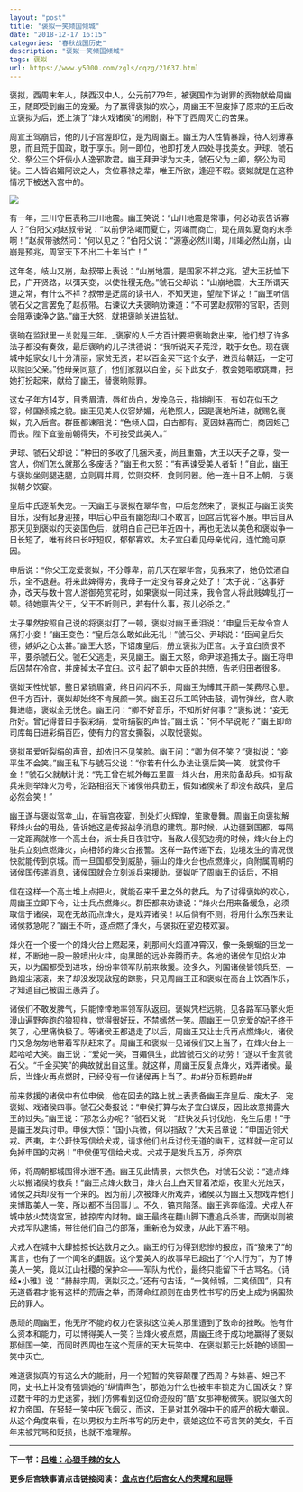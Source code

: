 ```yaml
---
layout: "post"
title: "褒姒一笑倾国倾城"
date: "2018-12-17 16:15"
categories: "春秋战国历史"
description: "褒姒一笑倾国倾城"
tags: 褒姒
url: https://www.y5000.com/zgls/cqzg/21637.html
---
```






褒拟，西周末年人，陕西汉中人，公元前779年，被褒国作为谢罪的贡物献给周幽王，随即受到幽王的宠爱。为了赢得褒拟的欢心，周幽王不但废掉了原来的王后改立褒拟为后，还上演了“烽火戏诸侯”的闹剧，种下了西周灭亡的苦果。

周宣王驾崩后，他的儿子宫渥即位，是为周幽王。幽王为人性情暴躁，待人刻薄寡恩，而且荒于国政，耽于享乐。刚一即位，他即打发人四处寻找美女。尹球、虢石父、祭公三个奸佞小人逸邪欺君。幽王拜尹球为大夫，虢石父为上卿，祭公为司徒。三人皆谄媚阿谀之人，贪位慕禄之辈，唯王所欲，逢迎不暇。褒姒就是在这种情况下被送入宫中的。

![](https://img.y5000.com/uploads/allimg/170517/8-1F51G00604D2.jpg)

有一年，三川守臣表称三川地震。幽王笑说：“山川地震是常事，何必动表告诉寡人？”伯阳父对赵叔带说：“以前伊洛竭而夏亡，河竭而商亡，现在周如夏商的末季啊！”赵叔带骇然问：“何以见之？”伯阳父说：“源塞必然川竭，川竭必然山崩，山崩是预兆，周室天下不出二十年当亡！”

这年冬，岐山又崩，赵叔带上表说：“山崩地震，是国家不祥之兆，望大王抚恤下民，广开贤路，以弭天变，以使社稷无危。”虢石父却说：“山崩地震，大王所谓天道之常，有什么不祥？叔带是迂腐的读书人，不知天道，望陛下详之！”幽王听信虢石父之言罢免了赵叔带。右谏议大夫褒晌劝谏道：“不可罢赵叔带的官职，否则会阻塞谏浄之路。”幽王大怒，就把褒晌关进监狱。

褒晌在监狱里一关就是三年。_褒家的人千方百计要把褒晌救出来，他们想了许多法子都没有奏效，最后褒晌的儿子洪德说：“我听说天子荒淫，耽于女色。现在褒城中姐家女儿十分清丽，家贫无资，若以百金买下这个女子，进贡给朝廷，一定可以赎回父亲。”他母亲同意了，他们家就以百金，买下此女子，教会她唱歌跳舞，把她打扮起来，献给了幽王，替褒晌赎罪。

这女子年方14岁，目秀眉清，唇红齿白，发挽乌云，指排削玉，有如花似玉之容，倾国倾城之貌。幽王见美人仪容娇媚，光艳照人，因是褒地所进，就赐名褒姒，充入后宫。群臣都谏阻说：“色倾人国，自古都有。夏因妹喜而亡，商因妲己而丧。陛下宜鉴前朝得失，不可接受此美人。”

尹球、虢石父却说：“种田的多收了几捆禾麦，尚且重婚，大王以天子之尊，受一宫人，你们怎么就那么多废话？”幽王也大怒：“有再谏受美人者斩！”自此，幽王与褒姒坐则腿迭腿，立则肩并肩，饮则交杯，食则同器。他一连十日不上朝，与褒拟朝夕饮宴。

皇后申氏逐渐失宠。一天幽王与褒拟在翠华宫，申后忽然来了，褒拟正与幽王谈笑自乐，没有起身迎接，申后心中虽有幽怨却口不敢言，回宫后忧容不展。申后自从那天见到褒姒的天姿国色后，就明白自己已年近四十，再也无法以美色和褒姒争一日长短了，唯有终曰长吁短叹，郁郁寡欢。太子宜臼看见母亲忧闷，连忙跪问原因。

申后说：“你父王宠爱褒姒，不分尊卑，前几天在翠华宫，见我来了，她仍饮酒自乐，全不退避。将来此婢得势，我母子一定没有容身之处了！”太子说：“这事好办，改天与数十宫人游御苑赏花时，如果褒姒一同过来，我令宫人将此贱婢乱打一顿。待她禀告父王，父王不听则已，若有什么事，孩儿必杀之。”

太子果然按照自己说的将褒拟打了一顿，褒姒对幽王垂泪说：“申皇后无故令宫人痛打小妾！”幽王变色：“皇后怎么敢如此无礼！”虢石父、尹球说：“臣闻皇后失德，嫉妒之心太甚。”幽王大怒，下诏废皇后，册立褒拟为正宫。太子宜臼愤恨不平，要杀虢石父。虢石父逃走，来见幽王。幽王大怒，命尹球追捕太子。幽王将申后囚禁在冷宫，并废掉太子宜臼。这引起了朝中大臣的共愤，告老归田者很多。

褒姒天性忧郁，整日紧锁眉黛，终日闷闷不乐，周幽王为博其开颜一笑费尽心思。但千方百计，褒姒却始终不肯展颜一笑。幽王召乐工鸣钟击鼓，调竹弹丝，宫人歌舞进临，褒姒全无悦色。幽王问：“卿不好音乐，不知所好何事？”褒拟说：“妾无所好。曾记得昔曰手裂彩绢，爱听绢裂的声音。”幽王说：“何不早说呢？”幽王即命司库每日进彩绢百匹，使有力的宫女撕裂，以取悦褒姒。

褒拟虽爱听裂绢的声音，却依旧不见笑脸。幽王问：“卿为何不笑？”褒拟说：“妾平生不会笑。”幽王私下与號石父说：“你若有什么办法让褒后笑一笑，就赏你千金！”虢石父就献计说：“先王曾在城外每五里置一烽火台，用来防备敌兵。如有敌兵来则举烽火为号，沿路相招天下诸侯带兵勤王，假如诸侯来了却没有敌兵，皇后必然会笑！”

幽王遂与褒姒驾幸_山，在骊宫夜宴，到处灯火辉煌，笙歌曼舞。周幽王向褒拟解释烽火台的用处，告诉她这是传报战争消息的建筑。那时候，从边疆到国都，每隔一定距离就修一个高土台，派士兵日夜驻守。当敌人侵犯边境的时候，烽火台上的驻兵立刻点燃烽火，向相邻的烽火台报警。这样一路传递下去，边境发生的情况很快就能传到京城。而一旦国都受到威胁，骊山的烽火台也点燃烽火，向附属周朝的诸侯国传递消息，诸侯国就会立刻派兵来援助。褒姒听了周幽王的话后，不相

信在这样一个高土堆上点把火，就能召来千里之外的救兵。为了讨得褒姒的欢心，周幽王立即下令，让士兵点燃烽火。群臣都来劝谏说：“烽火台用来备缓急，必须取信于诸侯，现在无故而点烽火，是戏弄诸侯！以后倘有不测，将用什么东西来让诸侯救急呢？”幽王不听，遂点燃了烽火，与褒拟在望边楼欢宴。

烽火在一个接一个的烽火台上燃起来，刹那间火焰直冲霄汉，像一条蜿蜒的巨龙一样，不断地一股一股喷出火柱，向黑暗的远处奔腾而去。各地的诸侯乍见焰火冲天，以为国都受到进攻，纷纷率领军队前来救援。没多久，列国诸侯皆领兵至，一路烟尘滚滚，来了却没发现敌寇的踪影，只见周幽王正和褒姒在高台上饮酒作乐，才知道自己被国王愚弄了。

诸侯们不敢发脾气，只能悻悻地率领军队返回。褒姒凭栏远眺，见各路军马擎火炬漫山遍野奔跑的狼狈样，觉得很好玩，不禁嫣然一笑。周幽王一见宠爱的妃子终于笑了，心里痛快极了。等诸侯王都退走了以后，周幽王又让士兵再点燃烽火，诸侯门又急匆匆地带着军队赶来了。周幽王和褒姒一见诸侯们又上当了，在烽火台上一起哈哈大笑。幽王说：“爱妃一笑，百媚俱生，此皆虢石父的功劳！”遂以千金赏虢石父。“千金买笑”的典故就出自这里。就这样，周幽王反复点烽火，戏弄诸侯。最后，当烽火再点燃时，已经没有一位诸侯再上当了。#p#分页标题#e#

前来救援的诸侯中有位申侯，他在回去的路上就上表责备幽王弃皇后、废太子、宠褒姒、戏诸侯四事。虢石父奏报说：“申侯打算与太子宜臼谋反，因此故意揭露大王的过失。”幽王说：“那怎么办呢？”虢石父说：“赶快发兵讨伐他，免生后患！”于是幽王发兵讨申。申侯大惊：“国小兵微，何以挡敌？”大夫吕章说：“申国近邻犬戎、西夷，主公赶快写信给犬戎，请求他们出兵讨伐无道的幽王，这样就一定可以免掉申国的灾祸！”申侯便写信给犬戎。犬戎于是发兵五万，杀奔京

师，将周朝都城围得水泄不通。幽王见此情景，大惊失色，对虢石父说：“速点烽火以搬诸侯的救兵！”幽王点烽火数日，烽火台上白天冒着浓烟，夜里火光烛天，诸侯之兵却没有一个来的。因为前几次被烽火所戏弄，诸侯以为幽王又想戏弄他们来博取美人一笑，所以都不当回事儿。不久，镐京陷落。幽王逃奔临漳。犬戎人在城中放火焚烧宫室，掳掠库内财物。幽王最终在麵山脚下遭追兵杀害，而褒姒则被犬戎军队逮捕，带往他们自己的部落，重新沧为奴隶，从此下落不明。

犬戎人在城中大肆掳掠长达数月之久。幽王的行为得到悲惨的报应，而“狼来了”的寓言，也有了一个闻名的翻版。这个爱美人的故事早已超出了“个人行为”，为了博美人一笑，竟以江山社稷的保护伞——军队为代价，最终只能留下千古骂名。《诗经•小雅》说：“赫赫宗周，褒姒灭之。”还有句古话，“一笑倾城，二笑倾国”，只有无道昏君才能有这样的荒唐之举，而薄命红颜则在由男性书写的历史上成为祸国殃民的罪人。

愚顽的周幽王，他无所不能的权力在褒拟这位美人那里遭到了致命的挫畋。他有什么资本和能力，可以博得美人一笑？当烽火被点燃，周幽王终于成功地赢得了褒姒那倾国一笑，而同时西周也在这个荒唐的天大玩笑中、在褒拟那无比妖艳的倾国一笑中灭亡。

难道褒拟真的有这么大的能耐，用一个短暂的笑容颠覆了西周？与妹喜、妲己不同，史书上并没有强调她的“纵情声色”，那她为什么也被牢牢锁定为亡国妖女？穿过数千年的历史迷雾，我们仿佛看到这位奇迹般的“酷”女那神秘微笑。貌似强大的权力帝国，在轻轻一笑中灰飞烟灭，而这，正是对其外强中干的威严的极大嘲讽。从这个角度来看，在以男权为主所书写的历史中，褒娘这位不苟言笑的美女，千百年来被咒骂和贬损，也就不难理解。

* * *

**下一节：[吕雉：心狠手辣的女人](https://www.y5000.com/zgls/qh/21638.html)**

**更多后宫轶事请点击链接阅读：[ 盘点古代后宫女人的荣耀和屈辱](https://www.y5000.com/zgls/21667.html)**
